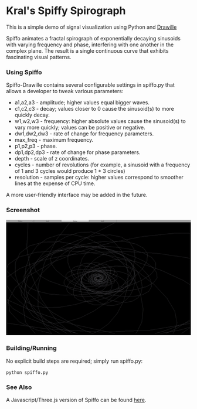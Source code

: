 Kral's Spiffy Spirograph
========================

This is a simple demo of signal visualization using Python and [Drawille](https://github.com/asciimoo/drawille)

Spiffo animates a fractal spirograph of exponentially decaying sinusoids with varying frequency and phase, interfering with one another in the complex plane. The result is a single continuous curve that exhibits fascinating visual patterns.

### Using Spiffo
Spiffo-Drawille contains several configurable settings in spiffo.py that allows a developer to tweak various parameters:
- a1,a2,a3 - amplitude; higher values equal bigger waves.
- c1,c2,c3 - decay; values closer to 0 cause the sinusoid(s) to more quickly decay.
- w1,w2,w3 - frequency: higher absolute values cause the sinusoid(s) to vary more quickly; values can be positive or negative.
- dw1,dw2,dw3 - rate of change for frequency parameters.
- max\_freq - maximum frequency.
- p1,p2,p3 - phase.
- dp1,dp2,dp3 - rate of change for phase parameters.
- depth - scale of z coordinates.
- cycles - number of revolutions (for example, a sinusoid with a frequency of 1 and 3 cycles would produce 1 * 3 circles)
- resolution - samples per cycle: higher values correspond to smoother lines at the expense of CPU time.

A more user-friendly interface may be added in the future.

### Screenshot
![Screenshot](https://raw.githubusercontent.com/kkroening/spiffo-drawille/master/screenshot.png)

### Building/Running
No explicit build steps are required; simply run spiffo.py:

```
python spiffo.py
```

### See Also
A Javascript/Three.js version of Spiffo can be found [here](https://github.com/kkroening/spiffo).
